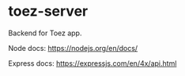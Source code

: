# toez-server

Backend for Toez app.

Node docs: https://nodejs.org/en/docs/

Express docs: https://expressjs.com/en/4x/api.html
